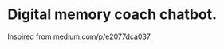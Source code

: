 # Digital memory coach chatbot. 
Inspired from [medium.com/p/e2077dca037](https://medium.com/p/e2077dca037)

